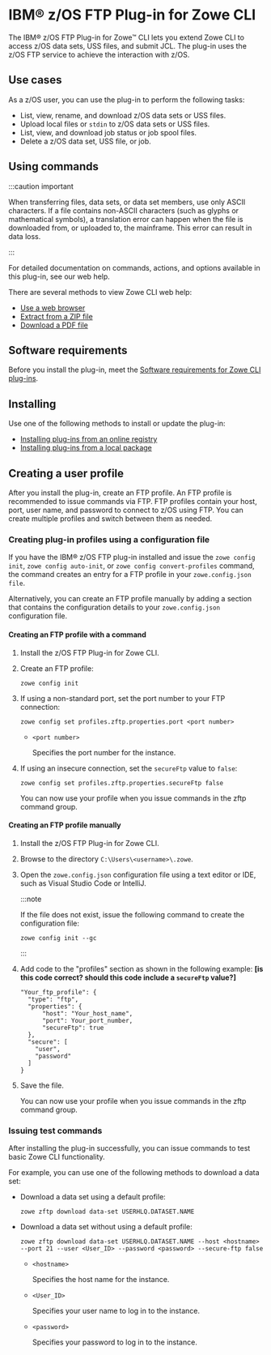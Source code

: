 # IBM® z/OS FTP Plug-in for Zowe CLI

The IBM® z/OS FTP Plug-in for Zowe&trade; CLI lets you extend Zowe CLI to access z/OS data sets, USS files, and submit JCL. The plug-in uses the z/OS FTP service to achieve the interaction with z/OS.

## Use cases

As a z/OS user, you can use the plug-in to perform the following tasks:

  - List, view, rename, and download z/OS data sets or USS files.
  - Upload local files or `stdin` to z/OS data sets or USS files.
  - List, view, and download job status or job spool files.
  - Delete a z/OS data set, USS file, or job.

## Using commands

:::caution important

When transferring files, data sets, or data set members, use only ASCII characters. If a file contains non-ASCII characters (such as glyphs or mathematical symbols), a translation error can happen when the file is downloaded from, or uploaded to, the mainframe. This error can result in data loss.

:::

For detailed documentation on commands, actions, and options available in this plug-in, see our web help.

There are several methods to view Zowe CLI web help:

- <a href="/stable/web_help/index.html" target="_blank">Use a web browser</a>
- <a href="/stable/zowe_web_help.zip" target="_blank">Extract from a ZIP file</a>
- <a href="/stable/CLIReference_Zowe.pdf" target="_blank">Download a PDF file</a>

## Software requirements

Before you install the plug-in, meet the [Software requirements for Zowe CLI plug-ins](cli-swreqplugins.md).

## Installing

Use one of the following methods to install or update the plug-in:

- [Installing plug-ins from an online registry](cli-installplugins.md#installing-plug-ins-from-an-online-registry)
- [Installing plug-ins from a local package](cli-installplugins.md#installing-plug-ins-from-a-local-package)

## Creating a user profile

After you install the plug-in, create an FTP profile. An FTP profile is recommended to issue commands via FTP. FTP profiles contain your host, port, user name, and password to connect to z/OS using FTP. You can create multiple profiles and switch between them as needed.

### Creating plug-in profiles using a configuration file

If you have the IBM® z/OS FTP plug-in installed and issue the `zowe config init`, `zowe config auto-init`, or `zowe config convert-profiles` command, the command creates an entry for a FTP profile in your `zowe.config.json file`.

Alternatively, you can create an FTP profile manually by adding a section that contains the configuration details to your `zowe.config.json` configuration file.

#### Creating an FTP profile with a command

1.  Install the z/OS FTP Plug-in for Zowe CLI.
2.  Create an FTP profile:

    ```
    zowe config init
    ```
3.  If using a non-standard port, set the port number to your FTP connection:

    ```
    zowe config set profiles.zftp.properties.port <port number>
    ```

    - `<port number>`

      Specifies the port number for the instance.
4. If using an insecure connection, set the `secureFtp` value to `false`:

    ```
    zowe config set profiles.zftp.properties.secureFtp false
    ```
    You can now use your profile when you issue commands in the zftp command group.

#### Creating an FTP profile manually

1.  Install the z/OS FTP Plug-in for Zowe CLI.

2. Browse to the directory `C:\Users\<username>\.zowe`.

3. Open the `zowe.config.json` configuration file using a text editor or IDE, such as Visual Studio Code or IntelliJ.

    :::note
    
    If the file does not exist, issue the following command to create the configuration file:
    ```
    zowe config init --gc
    ```
    
    :::

4. Add code to the "profiles" section as shown in the following example: **[is this code correct? should this code include a `secureFtp` value?]**

    ```
    "Your_ftp_profile": {
      "type": "ftp",
      "properties": {
          "host": "Your_host_name",
          "port": Your_port_number,
          "secureFtp": true
      },
      "secure": [
        "user",
        "password"
      ]
    }
    ```

5. Save the file.

    You can now use your profile when you issue commands in the zftp command group.

### Issuing test commands

After installing the plug-in successfully, you can issue commands to test basic Zowe CLI functionality.

For example, you can use one of the following methods to download a data set:

- Download a data set using a default profile:
  ```
  zowe zftp download data-set USERHLQ.DATASET.NAME
  ```
- Download a data set without using a default profile:
  ```
  zowe zftp download data-set USERHLQ.DATASET.NAME --host <hostname> --port 21 --user <User_ID> --password <password> --secure-ftp false
  ```

    - `<hostname>`
      
      Specifies the host name for the instance.

    - `<User_ID>`
      
      Specifies your user name to log in to the instance.

    - `<password>`
      
      Specifies your password to log in to the instance.
